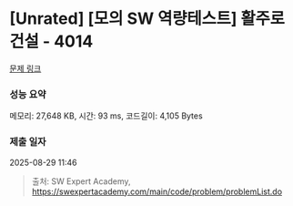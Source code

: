 # [Unrated] [모의 SW 역량테스트] 활주로 건설 - 4014 

[문제 링크](https://swexpertacademy.com/main/code/problem/problemDetail.do?contestProbId=AWIeW7FakkUDFAVH) 

### 성능 요약

메모리: 27,648 KB, 시간: 93 ms, 코드길이: 4,105 Bytes

### 제출 일자

2025-08-29 11:46



> 출처: SW Expert Academy, https://swexpertacademy.com/main/code/problem/problemList.do
